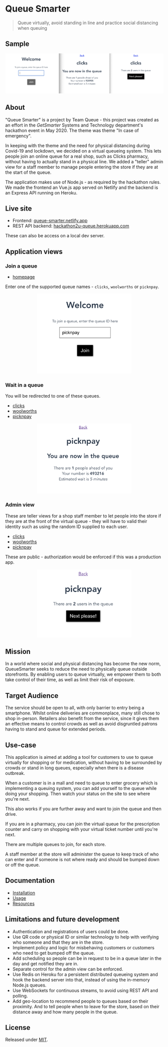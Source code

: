 # Queue Smarter
> Queue virtually, avoid standing in line and practice social distancing when queuing


## Sample

![all views](/docs/_media/all-views.png)


## About

"Queue Smarter" is a project by Team Queue - this project was created as an effort in the _GetSmarter_ Systems and Technology department's hackathon event in May 2020. The theme was theme "In case of emergency".

In keeping with the theme and the need for physical distancing during Covid-19 and lockdown, we decided on a virtual queueing system. This lets people join an online queue for a real shop, such as Clicks pharmacy, without having to actually stand in a physical line. We added a "teller" admin view for a staff member to manage people entering the store if they are at the start of the queue.

The application makes use of Node.js - as required by the hackathon rules. We made the frontend an Vue.js app served on Netlify and the backend is an Express API running on Heroku.


## Live site

- Frontend: [queue-smarter.netlify.app](https://queue-smarter.netlify.app/)
- REST API backend: [hackathon2u-queue.herokuapp.com](https://hackathon2u-queue.herokuapp.com/)

These can also be access on a local dev server.


## Application views

### Join a queue

- [homepage](https://queue-smarter.netlify.app/)

Enter one of the supported queue names - `clicks`, `woolworths` or `picknpay`.

<p align="center">
    <img src="/docs/_media/join.png" width="300" alt="join">
</p>


### Wait in a queue

You will be redirected to one of these queues.

- [clicks](https://queue-smarter.netlify.app/queue/clicks)
- [woolworths](https://queue-smarter.netlify.app/queue/woolworths)
- [picknpay](https://queue-smarter.netlify.app/queue/picknpay)

<p align="center">
    <img src="/docs/_media/joined.png" width="300" alt="joined">
</p>


### Admin view

These are teller views for a shop staff member to let people into the store if they are at the front of the virtual queue - they will have to valid their identity such as using the random ID supplied to each user.


- [clicks](https://queue-smarter.netlify.app/teller/queue/clicks)
- [woolworths](https://queue-smarter.netlify.app/teller/queue/woolworths)
- [picknpay](https://queue-smarter.netlify.app/teller/queue/picknpay)

These are public - authorization would be enforced if this was a production app.

<p align="center">
    <img src="/docs/_media/teller.png" width="300" alt="teller">
</p>


## Mission

In a world where social and physical distancing has become the new norm, QueueSmarter seeks to reduce the need to physically queue outside storefronts. By enabling users to queue virtually, we empower them to both take control of their time, as well as limit their risk of exposure.


## Target Audience

The service should be open to all, with only barrier to entry being a smartphone. Whilst online deliveries are commonplace, many still chose to shop in-person. Retailers also benefit from the service, since it gives them an effective means to control crowds as well as avoid disgruntled patrons having to stand and queue for extended periods.


## Use-case

This application is aimed at adding a tool for customers to use to queue virtually for shopping or for medication, without having to be surrounded by crowds or stand in long queues, especially when there is a disease outbreak.

When a customer is in a mall and need to queue to enter grocery which is implementing a queuing system, you can add yourself to the queue while doing your shopping. Then watch your status on the site to see where you're next.

This also works if you are further away and want to join the queue and then drive.

If you are in a pharmacy, you can join the virtual queue for the prescription counter and carry on shopping with your virtual ticket number until you're next.

There are multiple queues to join, for each store.

A staff member at the store will administer the queue to keep track of who can enter and if someone is not where ready and should be bumped down or off the queue.


## Documentation

- [Installation](/docs/installation.md)
- [Usage](/docs/usage.md)
- [Resources](/docs/resources.md)


## Limitations and future development

- Authentication and registrations of users could be done.
- Use QR code or physical ID or similar technology to help with verifying who someone and that they are in the store.
- Implement policy and logic for misbehaving customers or customers who need to get bumped off the queue.
- Add scheduling so people can be in request to be in a queue later in the day and get notified they are in.
- Separate control for the admin view can be enforced.
- Use Redis on Heroku for a persistent distributed queueing system and hook the backend server into that, instead of using the in-memory Node.js queues.
- Use WebSockets for continuous streams, to avoid using REST API and polling.
- Add geo-location to recommend people to queues based on their proximity. And to tell people when to leave for the store, based on their distance away and how many people in the queue.


## License

Released under [MIT](/LICENSE).
